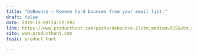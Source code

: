 ```yaml
---
title: "DeBounce — Remove hard bounces from your email list."
draft: false
date: 2019-12-09T14:52:59Z
link: https://www.producthunt.com/posts/debounce-2?utm_medium=RSS&utm_source=hune
site: www.producthunt.com
topic: product hunt  

---
```

